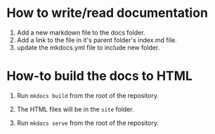 # How to write/read documentation

1. Add a new markdown file to the docs folder.
2. Add a link to the file in it's parent folder's index.md file.
3. update the mkdocs.yml file to include new folder.

# How-to build the docs to HTML

1. Run `mkdocs build` from the root of the repository.
2. The HTML files will be in the `site` folder.

3. Run `mkdocs serve` from the root of the repository.

